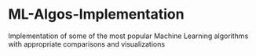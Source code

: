 # ML-Algos-Implementation
Implementation of some of the most popular Machine Learning algorithms with appropriate comparisons and visualizations
